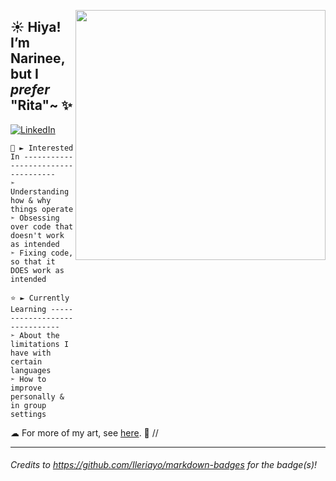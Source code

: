 [<img align="right" src="https://user-images.githubusercontent.com/99511890/153737229-5d0beb80-4261-4a1d-aae6-2904a1c5ba98.png" width="400"></img>](https://www.kritacism.carrd.co/)
## ☀ Hiya! I’m Narinee, but I *prefer* "Rita"~ ✨
[![LinkedIn](https://img.shields.io/badge/linkedin-%230077B5.svg?style=for-the-badge&logo=linkedin&logoColor=white&link=https://www.linkedin.com/in/noppakovat/)](https://www.linkedin.com/in/noppakovat/)

	🌙 ► Interested In -----------------------------------
	➣ Understanding how & why things operate
 	➣ Obsessing over code that doesn't work as intended
 	➣ Fixing code, so that it DOES work as intended
	
	⭐ ► Currently Learning ------------------------------
	➣ About the limitations I have with certain languages
 	➣ How to improve personally & in group settings
	
☁ For more of my art, see [here](https://www.kritacism.carrd.co/). 🙂 // 
<hr></hr>

###### *Credits to https://github.com/Ileriayo/markdown-badges for the badge(s)!* ######
